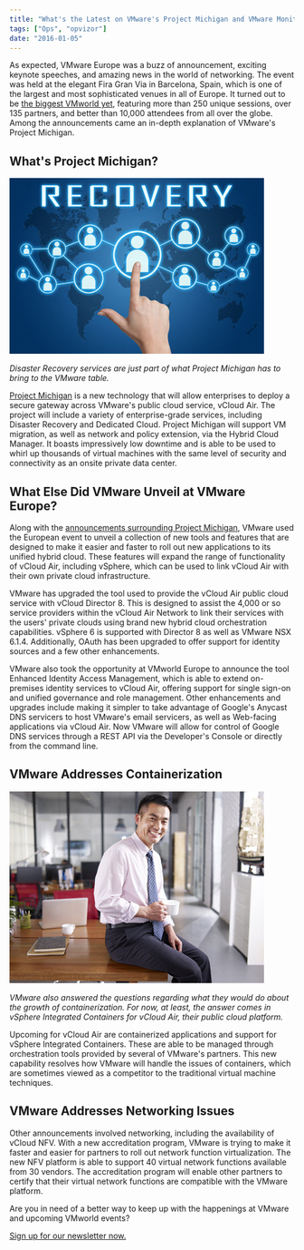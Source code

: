 ```yaml
---
title: "What's the Latest on VMware's Project Michigan and VMware Monitoring?"
tags: ["Ops", "opvizor"]
date: "2016-01-05"
---
```


As expected, VMware Europe was a buzz of announcement, exciting keynote speeches, and amazing news in the world of networking. The event was held at the elegant Fira Gran Via in Barcelona, Spain, which is one of the largest and most sophisticated venues in all of Europe. It turned out to be [the biggest VMworld yet](https://www.vmworld.com/en/europe/index.html), featuring more than 250 unique sessions, over 135 partners, and better than 10,000 attendees from all over the globe. Among the announcements came an in-depth explanation of VMware's Project Michigan.

## What's Project Michigan?

![Latest on VMware Project Michigan](/images/blog/bigstock-Recovery-70268152.jpg)

_Disaster Recovery services are just part of what Project Michigan has to bring to the VMware table._

[Project Michigan](http://www.itworld.com/article/2992024/vmware-brings-michigan-to-europe-to-boost-virtual-networking.html) is a new technology that will allow enterprises to deploy a secure gateway across VMware's public cloud service, vCloud Air. The project will include a variety of enterprise-grade services, including Disaster Recovery and Dedicated Cloud. Project Michigan will support VM migration, as well as network and policy extension, via the Hybrid Cloud Manager. It boasts impressively low downtime and is able to be used to whirl up thousands of virtual machines with the same level of security and connectivity as an onsite private data center.

## What Else Did VMware Unveil at VMware Europe?

Along with the [announcements surrounding Project Michigan](http://www.computerworld.com/article/2992028/virtualization/vmwares-project-michigan-offers-a-preview-of-virtual-networking-tools.html), VMware used the European event to unveil a collection of new tools and features that are designed to make it easier and faster to roll out new applications to its unified hybrid cloud. These features will expand the range of functionality of vCloud Air, including vSphere, which can be used to link vCloud Air with their own private cloud infrastructure.

VMware has upgraded the tool used to provide the vCloud Air public cloud service with vCloud Director 8. This is designed to assist the 4,000 or so service providers within the vCloud Air Network to link their services with the users' private clouds using brand new hybrid cloud orchestration capabilities. vSphere 6 is supported with Director 8 as well as VMware NSX 6.1.4. Additionally, OAuth has been upgraded to offer support for identity sources and a few other enhancements.

VMware also took the opportunity at VMworld Europe to announce the tool Enhanced Identity Access Management, which is able to extend on-premises identity services to vCloud Air, offering support for single sign-on and unified governance and role management. Other enhancements and upgrades include making it simpler to take advantage of Google's Anycast DNS servicers to host VMware's email servicers, as well as Web-facing applications via vCloud Air. Now VMware will allow for control of Google DNS services through a REST API via the Developer's Console or directly from the command line.

## VMware Addresses Containerization

![Latest on VMware](/images/blog/bigstock-Portrait-Of-A-Happy-Asian-Busi-96749447.jpg)

_VMware also answered the questions regarding what they would do about the growth of containerization. For now, at least, the answer comes in vSphere Integrated Containers for vCloud Air, their public cloud platform._

Upcoming for vCloud Air are containerized applications and support for vSphere Integrated Containers. These are able to be managed through orchestration tools provided by several of VMware's partners. This new capability resolves how VMware will handle the issues of containers, which are sometimes viewed as a competitor to the traditional virtual machine techniques.

## VMware Addresses Networking Issues

Other announcements involved networking, including the availability of vCloud NFV. With a new accreditation program, VMware is trying to make it faster and easier for partners to roll out network function virtualization. The new NFV platform is able to support 40 virtual network functions available from 30 vendors. The accreditation program will enable other partners to certify that their virtual network functions are compatible with the VMware platform.

Are you in need of a better way to keep up with the happenings at VMware and upcoming VMworld events? 

[Sign up for our newsletter now.](http://opvizor.us6.list-manage.com/subscribe?u=5e67b89e18341af0e8844b002&id=1e918cd24e)
